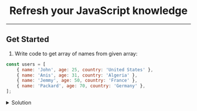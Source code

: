 <h1 align=center>
Refresh your JavaScript knowledge
</h1>
<hr>

## Get Started

1. Write code to get array of names from given array:

```javascript
const users = [
	{ name: 'John', age: 25, country: 'United States' },
	{ name: 'Anis', age: 31, country: 'Algeria' },
	{ name: 'Jemmy', age: 50, country: 'France' },
	{ name: 'Packard', age: 70, country: 'Germany' },
];
```

<details>
<summary>
Solution
</summary>

```javascript
// Using map function
const names = users.map(({ name }) => name);
// Using forEach function
const names = [];
users.forEach(({ name }) => name);
// Using for-of loop
const names = [];
for (const { name } of users) {
	names.push(name);
}
// Using for-loop
const names = [];
for (let index = 0; index < users.length; index++) {
	names.push(users[index]);
}
```

</details>
